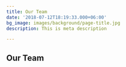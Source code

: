 ```yaml
---
title: Our Team
date: '2018-07-12T18:19:33.000+06:00'
bg_image: images/background/page-title.jpg
description: This is meta description

---
```

## Our Team